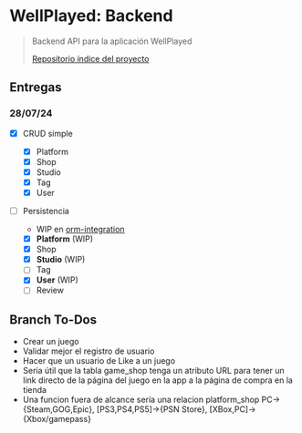 # WellPlayed: Backend

> Backend API para la aplicación WellPlayed
>
> [Repositorio índice del proyecto](https://github.com/Maig0l/proyecto-dsw)

## Entregas

### 28/07/24

- [x] CRUD simple

  - [x] Platform
  - [x] Shop
  - [x] Studio
  - [x] Tag
  - [x] User

- [ ] Persistencia

  - WIP en [orm-integration](https://github.com/Maig0l/utn-dsw-back/tree/orm-integration)

  - [x] **Platform** (WIP)
  - [x] Shop
  - [x] **Studio** (WIP)
  - [ ] Tag
  - [x] **User** (WIP)
  - [ ] Review

## Branch To-Dos

- Crear un juego
- Validar mejor el registro de usuario
- Hacer que un usuario de Like a un juego
- Sería útil que la tabla game_shop tenga un atributo URL para tener un link directo de la página del juego en la app a la página de compra en la tienda
- Una funcion fuera de alcance sería una relacion platform_shop PC->{Steam,GOG,Epic}, [PS3,PS4,PS5]->{PSN Store}, [XBox,PC]->{Xbox/gamepass}
